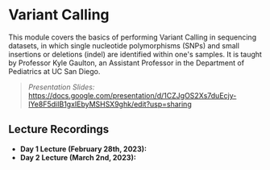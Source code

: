 # Variant Calling
This module covers the basics of performing Variant Calling in sequencing datasets, in which single nucleotide polymorphisms (SNPs) and small insertions or deletions (indel) are identified within one's samples. It is taught by Professor Kyle Gaulton, an Assistant Professor in the Department of Pediatrics at UC San Diego.

> *Presentation Slides:* https://docs.google.com/presentation/d/1CZJgOS2Xs7duEcjy-lYe8F5diIB1gxIEbyMSHSX9ghk/edit?usp=sharing

## Lecture Recordings

* **Day 1 Lecture (February 28th, 2023):** 
* **Day 2 Lecture (March 2nd, 2023):** 
